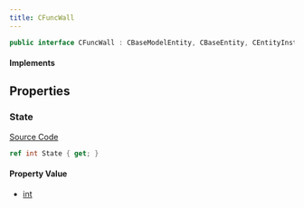 ```yaml
---
title: CFuncWall
---
```


```csharp
public interface CFuncWall : CBaseModelEntity, CBaseEntity, CEntityInstance, ISchemaClass<CEntityInstance>, ISchemaClass<CBaseEntity>, ISchemaClass<CBaseModelEntity>, ISchemaClass<CFuncWall>, ISchemaField, ISchemaClass, INativeHandle
```

#### Implements

## Properties

### State

[Source Code](https://github.com/swiftly-solution/swiftlys2/blob/main/managed/src/SwiftlyS2.Generated/Schemas/Interfaces/CFuncWall.cs#L17)

```csharp
ref int State { get; }
```

#### Property Value

- [int](https://learn.microsoft.com/dotnet/api/system.int32)


